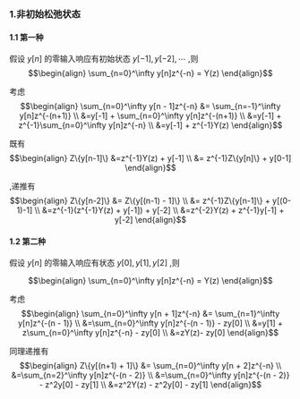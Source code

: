 ### 1.非初始松弛状态
#### 1.1 第一种
假设 $y[n]$ 的零输入响应有初始状态 $y[-1],y[-2],\cdots$ ,则
$$\begin{align}
    \sum_{n=0}^\infty y[n]z^{-n} = Y(z)
\end{align}$$

考虑
$$\begin{align}
    \sum_{n=0}^\infty y[n - 1]z^{-n} &= \sum_{n=-1}^\infty y[n]z^{-(n+1)} \\
    &=y[-1] + \sum_{n=0}^\infty y[n]z^{-(n+1)} \\
    &=y[-1] + z^{-1}\sum_{n=0}^\infty y[n]z^{-n} \\
    &=y[-1] + z^{-1}Y(z)
\end{align}$$


既有 $$\begin{align}
    Z\{y[n-1]\} &=z^{-1}Y(z) + y[-1] \\
    &= z^{-1}Z\{y[n]\} + y[0-1] 
\end{align}$$ 

,递推有
$$\begin{align}
    Z\{y[n-2]\} &= Z\{y[(n-1) - 1]\} \\
    &= z^{-1}Z\{y[n-1]\} + y[(0-1)-1] \\
    &=z^{-1}(z^{-1}Y(z) + y[-1]) + y[-2] \\
    &=z^{-2}Y(z) + z^{-1}y[-1] + y[-2]
\end{align}$$

#### 1.2 第二种
假设 $y[n]$ 的零输入响应有状态 $y[0],y[1],y[2]$ ,则

$$\begin{align}
    \sum_{n=0}^\infty y[n]z^{-n} = Y(z)
\end{align}$$

考虑
$$\begin{align}
    \sum_{n=0}^\infty y[n + 1]z^{-n} &=  \sum_{n=1}^\infty y[n]z^{-(n - 1)} \\
    &=\sum_{n=0}^\infty y[n]z^{-(n - 1)} - zy[0] \\
    &=y[1] + z\sum_{n=0}^\infty y[n]z^{-n} - zy[0] \\
    &=zY(z)- zy[0]
\end{align}$$


同理递推有
$$\begin{align}
    Z\{y[(n+1) + 1]\} &= \sum_{n=0}^\infty y[n + 2]z^{-n} \\
    &=\sum_{n=2}^\infty y[n]z^{-(n - 2)} \\
    &=\sum_{n=0}^\infty y[n]z^{-(n - 2)} - z^2y[0] - zy[1] \\
    &=z^2Y(z) - z^2y[0] - zy[1]
\end{align}$$